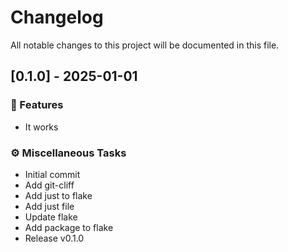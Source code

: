 # Changelog

All notable changes to this project will be documented in this file.

## [0.1.0] - 2025-01-01

### 🚀 Features

- It works

### ⚙️ Miscellaneous Tasks

- Initial commit
- Add git-cliff
- Add just to flake
- Add just file
- Update flake
- Add package to flake
- Release v0.1.0

<!-- generated by git-cliff -->
